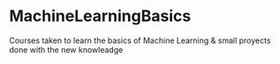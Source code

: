 # MachineLearningBasics
Courses taken to learn the basics of Machine Learning
& small proyects done with the new knowleadge